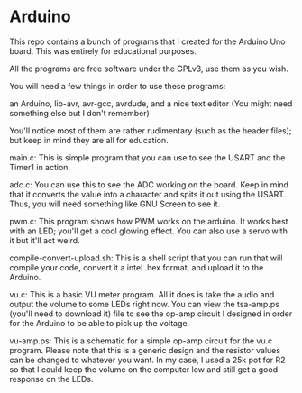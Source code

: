 # Arduino
This repo contains a bunch of programs that I created for the Arduino Uno board. This was entirely for educational purposes.

All the programs are free software under the GPLv3, use them as you wish.

You will need a few things in order to use these programs:

an Arduino, lib-avr, avr-gcc, avrdude, and a nice text editor (You might need something else but I don't remember)

You'll notice most of them are rather rudimentary (such as the header files); but keep in mind they are all for education.

main.c: This is simple program that you can use to see the USART and the Timer1 in action. 

adc.c: You can use this to see the ADC working on the board. Keep in mind that it converts the value into a character and spits it out using the USART. Thus, you will need something like GNU Screen to see it.

pwm.c: This program shows how PWM works on the arduino. It works best with an LED; you'll get a cool glowing effect. You can also use a servo with it but it'll act weird. 

compile-convert-upload.sh: This is a shell script that you can run that will compile your code, convert it a intel .hex format, and upload it to the Arduino. 

vu.c: This is a basic VU meter program. All it does is take the audio and output the volume to some LEDs right now. You can view the tsa-amp.ps (you'll need to download it) file to see the op-amp circuit I designed in order for the Arduino to be able to pick up the voltage. 

vu-amp.ps: This is a schematic for a simple op-amp circuit for the vu.c program. Please note that this is a generic design and the resistor values can be changed to whatever you want. In my case, I used a 25k pot for R2 so that I could keep the volume on the computer low and still get a good response on the LEDs.
